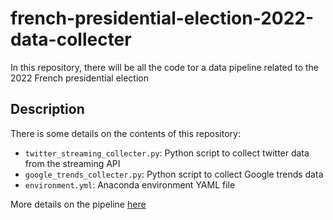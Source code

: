 # french-presidential-election-2022-data-collecter

In this repository, there will be all the code tor a data pipeline related to the 2022 French presidential election

## Description

There is some details on the contents of this repository:
* `twitter_streaming_collecter.py`: Python script to collect twitter data from the streaming API
* `google_trends_collecter.py`: Python script to collect Google trends data
* `environment.yml`: Anaconda environment YAML file


More details on the pipeline [here](https://www.the-odd-dataguy.com/)
